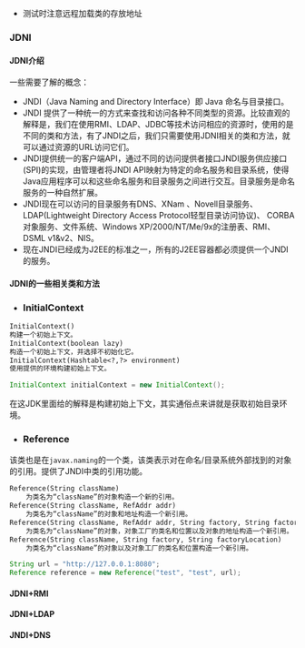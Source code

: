 * 测试时注意远程加载类的存放地址

### JDNI

#### JDNI介绍

一些需要了解的概念：

* JNDI（Java Naming and Directory Interface）即 Java 命名与目录接口。
* JNDI 提供了一种统一的方式来查找和访问各种不同类型的资源。比较直观的解释是，我们在使用RMI、LDAP、JDBC等技术访问相应的资源时，使用的是不同的类和方法，有了JNDI之后，我们只需要使用JDNI相关的类和方法，就可以通过资源的URL访问它们。
* JNDI提供统一的客户端API，通过不同的访问提供者接口JNDI服务供应接口(SPI)的实现，由管理者将JNDI API映射为特定的命名服务和目录系统，使得Java应用程序可以和这些命名服务和目录服务之间进行交互。目录服务是命名服务的一种自然扩展。
* JNDI现在可以访问的目录服务有DNS、XNam 、Novell目录服务、LDAP(Lightweight Directory Access Protocol轻型目录访问协议)、 CORBA对象服务、文件系统、Windows XP/2000/NT/Me/9x的注册表、RMI、DSML v1&v2、NIS。
* 现在JNDI已经成为J2EE的标准之一，所有的J2EE容器都必须提供一个JNDI的服务。

#### JDNI的一些相关类和方法

* ### InitialContext

```txt
InitialContext() 
构建一个初始上下文。  
InitialContext(boolean lazy) 
构造一个初始上下文，并选择不初始化它。  
InitialContext(Hashtable<?,?> environment) 
使用提供的环境构建初始上下文。 
```

```java
InitialContext initialContext = new InitialContext();
```

在这JDK里面给的解释是构建初始上下文，其实通俗点来讲就是获取初始目录环境。

* ### Reference

该类也是在`javax.naming`的一个类，该类表示对在命名/目录系统外部找到的对象的引用。提供了JNDI中类的引用功能。

```txt
Reference(String className) 
	为类名为“className”的对象构造一个新的引用。  
Reference(String className, RefAddr addr) 
	为类名为“className”的对象和地址构造一个新引用。  
Reference(String className, RefAddr addr, String factory, String factoryLocation) 
	为类名为“className”的对象，对象工厂的类名和位置以及对象的地址构造一个新引用。  
Reference(String className, String factory, String factoryLocation) 
	为类名为“className”的对象以及对象工厂的类名和位置构造一个新引用。  

```

```java
String url = "http://127.0.0.1:8080";
Reference reference = new Reference("test", "test", url);
```



#### JDNI+RMI

#### JDNI+LDAP

#### JNDI+DNS